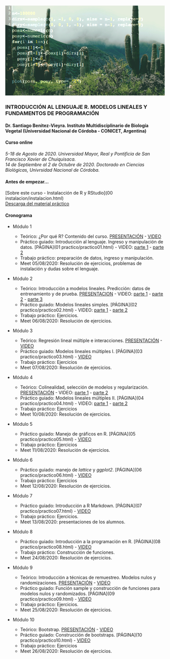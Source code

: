 ![fig1](/images/cactus.png)

### INTRODUCCIÓN AL LENGUAJE R. MODELOS LINEALES Y FUNDAMENTOS DE PROGRAMACIÓN

#### Dr. Santiago Benitez-Vieyra. Instituto Multidisciplinario de Biología Vegetal (Universidad Nacional de Córdoba - CONICET, Argentina)

#### Curso online    
*5-18 de Agosto de 2020. Universidad Mayor, Real y Pontificia de San Francisco Xavier de Chuiquisaca.*    
*14 de Septiembre al 2 de Octubre de 2020. Doctorado en Ciencias Biológicas, Univrsidad Nacional de Córdoba.*   


#### Antes de empezar...
[Sobre este curso - Instalacción de R y RStudio](00 instalacion/instalacion.html)   
[Descarga del material práctico](https://github.com/santiagombv/cursoR/archive/master.zip)


#### Cronograma   

* Módulo 1   
  + Teórico: ¿Por qué R? Contenido del curso. [PRESENTACIÓN](teoricos/teor1.html) -  [VIDEO](https://drive.google.com/file/d/1-lOSxsEfv8_oSRmYNMmRVQ1-8S9JH2QT/view?usp=sharing)
  + Práctico guiado: Introducción al lenguaje. Ingreso y manipulación de datos. [PÁGINA](01 practico/practico01.html) - VIDEO: [parte 1](https://drive.google.com/file/d/166vL1lHd0im7Wtcwp8bPtJc3aKrtD6Q9/view?usp=sharing) - [parte 2](https://drive.google.com/file/d/14UW4GAIRa21N5okr-1JkJt0F2MqNOsAY/view?usp=sharing)   
  + Trabajo práctico: preparación de datos, ingreso y manipulación.  
  + Meet 05/08/2020: Resolución de ejercicios, problemas de instalación y dudas sobre el lenguaje.   
  
* Módulo 2   
  + Teórico: Introducción a modelos lineales. Predicción: datos de entrenamiento y de prueba. [PRESENTACION](teoricos/teor2.html) - VIDEO: [parte 1](https://drive.google.com/file/d/1NUa53L-mjdWHKwGldTXcYZLZ3owJiZp9/view?usp=sharing) - [parte 2](https://drive.google.com/file/d/1bCY-tqY-r2FgBkAdQWSx0CjRzGwMWeFr/view?usp=sharing) - [parte 3](https://drive.google.com/file/d/1e7kjkumq6HYSmRqBb0YY7zG9eQ27MvKR/view?usp=sharing)   
  + Práctico guiado: Modelos lineales simples. [PÁGINA](02 practico/practico02.html)  - VIDEO: [parte 1](https://drive.google.com/file/d/1vmjkdOo019Kxm6SIPmNYqi-maq-wiCYt/view?usp=sharing) - [parte 2](https://drive.google.com/file/d/1qpAU1re_bZ-WR7k_AxbNkqHxvqzkjLuI/view?usp=sharing)  
  + Trabajo práctico: Ejercicios.   
  + Meet 06/08/2020: Resolución de ejercicios. 

* Módulo 3
  + Teórico: Regresión lineal múltiple e interacciones. [PRESENTACIÓN](teoricos/teor3.html) - [VIDEO](https://drive.google.com/file/d/1GcwB-rH6LuN8uOjjdWEw4pfcuOGAt6dl/view?usp=sharing)   
  + Práctico guiado: Modelos lineales múltiples I. [PÁGINA](03 practico/practico03.html) - [VIDEO](https://drive.google.com/file/d/1vvumIBIPRtP_KPEy2pkoi9siqiy0lR31/view?usp=sharing)   
  + Trabajo práctico: Ejercicios   
  + Meet 07/08/2020: Resolución de ejercicios.

* Módulo 4
  + Teórico: Colinealidad, selección de modelos y regularización. [PRESENTACIÓN](teoricos/teor4.html) - VIDEO: [parte 1](https://drive.google.com/file/d/1fO1OJVMJoOqxESgpkvMQwgtz4m4Nfgz4/view?usp=sharing) - [parte 2](https://drive.google.com/file/d/19YUuSKLFMqaFmmySFpynbAf4vYI2JGSi/view?usp=sharing)   
  + Práctico guiado: Modelos lineales múltiples II. [PÁGINA](04 practico/practico04.html) - VIDEO: [parte 1](https://drive.google.com/file/d/1ehOG2VgnCmTu26ZOewCw0yWDA6SiRGtl/view?usp=sharing) - [parte 2](https://drive.google.com/file/d/14uJv8L52E0uXXvIxIw4Uy32YCoPvK2Ed/view?usp=sharing)     
  + Trabajo práctico: Ejercicios  
  + Meet 10/08/2020: Resolución de ejercicios. 

* Módulo 5
  + Práctico guiado: Manejo de gráficos en R. [PÁGINA](05 practico/practico05.html) - [VIDEO](https://www.youtube.com/watch?v=r9RBDnzRmvU)
  + Trabajo práctico: Ejercicios   
  + Meet 11/08/2020: Resolución de ejercicios. 

* Módulo 6   
  + Práctico guiado: manejo de *lattice* y *ggplot2*. [PÁGINA](06 practico/practico06.html) - [VIDEO](https://www.youtube.com/watch?v=r-LtpOI6cik)       
  + Trabajo práctico: Ejercicios    
  + Meet 12/08/2020: Resolución de ejercicios. 

* Módulo 7   
  + Práctico guiado: Introducción a R Markdown. [PÁGINA](07 practico/practico07.html) - [VIDEO](https://www.youtube.com/watch?v=IaJMC6hOyFE)   
  + Trabajo práctico: Ejercicios.    
  + Meet 13/08/2020: presentaciones de los alumnos. 
  
* Módulo 8   
  + Práctico guiado: Introducción a la programación en R. [PÁGINA](08 practico/practico08.html) - [VIDEO](https://www.youtube.com/watch?v=99qO4GVGdDM)    
  + Trabajo práctico: Construcción de funciones.   
  + Meet 24/08/2020: Resolución de ejercicios. 

* Módulo 9   
  + Teórico: Introducción a técnicas de remuestreo. Modelos nulos y randomizaciones. [PRESENTACIÓN](teoricos/teor5.html) - [VIDEO](https://drive.google.com/file/d/11fQkW_3b3q4qZIHjoGvC11qdgiEx6-mo/view?usp=sharing)   
  + Práctico guiado: Función sample y construcción de funciones para modelos nulos y randomizados. [PÁGINA](09 practico/practico09.html) - [VIDEO](https://www.youtube.com/watch?v=HRWMWHghLEw)   
  + Trabajo práctico: Ejercicios.   
  + Meet 25/08/2020: Resolución de ejercicios. 

* Módulo 10   
  + Teórico: Bootstrap. [PRESENTACIÓN](teoricos/teor6.html) - [VIDEO](https://drive.google.com/file/d/1ixkb-cWuZVNIHAQMG_FJ9D_45rzEgMBu/view?usp=sharing)   
  + Práctico guiado: Construcción de bootstraps. [PÁGINA](10 practico/practico10.html) - [VIDEO](https://www.youtube.com/watch?v=DleSp9aI2gI&t=65s)   
  + Trabajo práctico: Ejercicios   
  + Meet 26/08/2020: Resolución de ejercicios. 

 